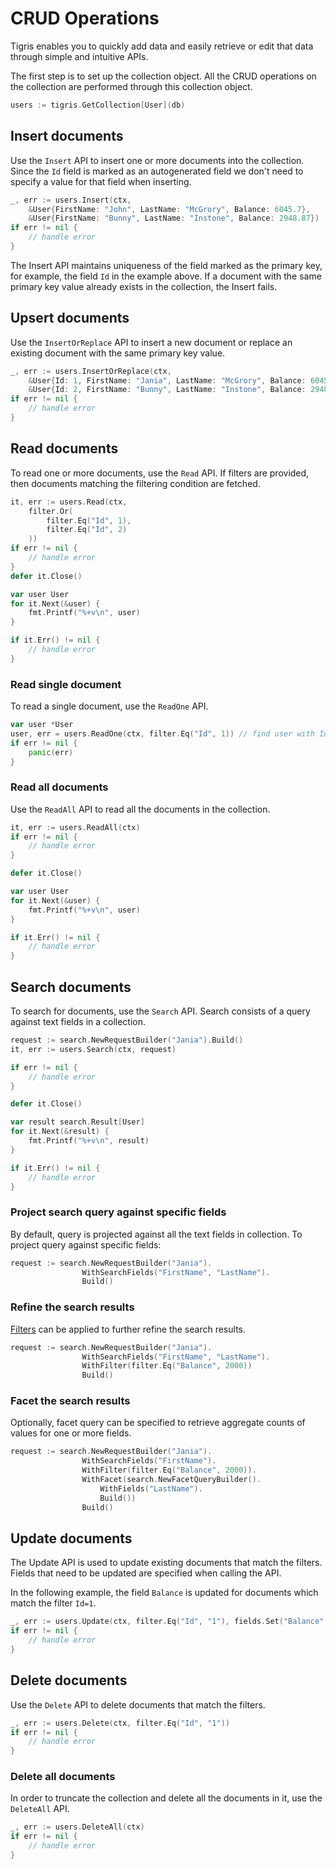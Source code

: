# CRUD Operations

Tigris enables you to quickly add data and easily retrieve or edit that data
through simple and intuitive APIs.

The first step is to set up the collection object. All the CRUD operations
on the collection are performed through this collection object.

```go
users := tigris.GetCollection[User](db)
```

## Insert documents

Use the `Insert` API to insert one or more documents into the collection.
Since the `Id` field is marked as an autogenerated field we don't need to
specify a value for that field when inserting.

```go
_, err := users.Insert(ctx,
    &User{FirstName: "John", LastName: "McGrory", Balance: 6045.7},
    &User{FirstName: "Bunny", LastName: "Instone", Balance: 2948.87})
if err != nil {
    // handle error
}
```

The Insert API maintains uniqueness of the field marked as the primary key,
for example, the field `Id` in the example above. If a document with the
same primary key value already exists in the collection, the Insert fails.

## Upsert documents

Use the `InsertOrReplace` API to insert a new document or replace an existing
document with the same primary key value.

```go
_, err := users.InsertOrReplace(ctx,
    &User{Id: 1, FirstName: "Jania", LastName: "McGrory", Balance: 6045.7},
    &User{Id: 2, FirstName: "Bunny", LastName: "Instone", Balance: 2948.87})
if err != nil {
    // handle error
}
```

## Read documents

To read one or more documents, use the `Read` API. If filters are provided,
then documents matching the filtering condition are fetched.

```go
it, err := users.Read(ctx,
    filter.Or(
        filter.Eq("Id", 1),
        filter.Eq("Id", 2)
    ))
if err != nil {
    // handle error
}
defer it.Close()

var user User
for it.Next(&user) {
    fmt.Printf("%+v\n", user)
}

if it.Err() != nil {
    // handle error
}
```

### Read single document

To read a single document, use the `ReadOne` API.

```go
var user *User
user, err = users.ReadOne(ctx, filter.Eq("Id", 1)) // find user with Id 1
if err != nil {
    panic(err)
}
```

### Read all documents

Use the `ReadAll` API to read all the documents in the collection.

```go
it, err := users.ReadAll(ctx)
if err != nil {
    // handle error
}

defer it.Close()

var user User
for it.Next(&user) {
    fmt.Printf("%+v\n", user)
}

if it.Err() != nil {
    // handle error
}
```

## Search documents

To search for documents, use the `Search` API. Search consists of a query against text fields in a collection.

```go
request := search.NewRequestBuilder("Jania").Build()
it, err := users.Search(ctx, request)

if err != nil {
    // handle error
}

defer it.Close()

var result search.Result[User]
for it.Next(&result) {
    fmt.Printf("%+v\n", result)
}

if it.Err() != nil {
    // handle error
}
```

### Project search query against specific fields

By default, query is projected against all the text fields in collection. To project query against specific fields:

```go
request := search.NewRequestBuilder("Jania").
                WithSearchFields("FirstName", "LastName").
                Build()
```

### Refine the search results

[Filters](../overview/filter.md) can be applied to further refine the search results.

```go
request := search.NewRequestBuilder("Jania").
                WithSearchFields("FirstName", "LastName").
                WithFilter(filter.Eq("Balance", 2000))
                Build()
```

### Facet the search results

Optionally, facet query can be specified to retrieve aggregate counts of values for one or more fields.

```go
request := search.NewRequestBuilder("Jania").
                WithSearchFields("FirstName").
                WithFilter(filter.Eq("Balance", 2000)).
                WithFacet(search.NewFacetQueryBuilder().
                    WithFields("LastName").
                    Build())
                Build()
```

## Update documents

The Update API is used to update existing documents that match the filters.
Fields that need to be updated are specified when calling the API.

In the following example, the field `Balance` is updated for documents which
match the filter `Id=1`.

```go
_, err := users.Update(ctx, filter.Eq("Id", "1"), fields.Set("Balance", 200))
if err != nil {
    // handle error
}
```

## Delete documents

Use the `Delete` API to delete documents that match the filters.

```go
_, err := users.Delete(ctx, filter.Eq("Id", "1"))
if err != nil {
    // handle error
}
```

### Delete all documents

In order to truncate the collection and delete all the documents in it, use
the `DeleteAll` API.

```go
_, err := users.DeleteAll(ctx)
if err != nil {
    // handle error
}
```
